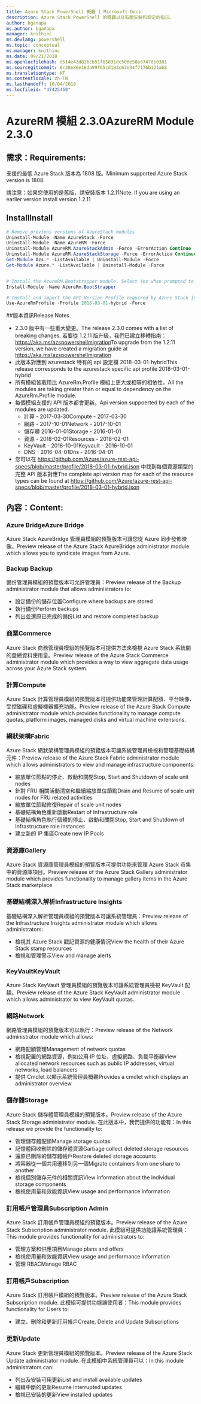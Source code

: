 ```yaml
---
title: Azure Stack PowerShell 概觀 | Microsoft Docs
description: Azure Stack PowerShell 的概觀以及有關安裝和設定的指示。
author: bganapa
ms.author: bganapa
manager: knithinc
ms.devlang: powershell
ms.topic: conceptual
ms.manager: knithinc
ms.date: 09/21/2018
ms.openlocfilehash: d514e43d82bcb51f65831dc506e58e8747db0381
ms.sourcegitcommit: 6c38e86e16da99f65cd183c63e34f7176b121ab8
ms.translationtype: HT
ms.contentlocale: zh-TW
ms.lasthandoff: 10/04/2018
ms.locfileid: "47425460"
---
```

# <a name="azurerm-module-230"></a><span data-ttu-id="ee95b-103">AzureRM 模組 2.3.0</span><span class="sxs-lookup"><span data-stu-id="ee95b-103">AzureRM Module 2.3.0</span></span>

## <a name="requirements"></a><span data-ttu-id="ee95b-104">需求：</span><span class="sxs-lookup"><span data-stu-id="ee95b-104">Requirements:</span></span>
<span data-ttu-id="ee95b-105">支援的最低 Azure Stack 版本為 1808 版。</span><span class="sxs-lookup"><span data-stu-id="ee95b-105">Minimum supported Azure Stack version is 1808.</span></span>

<span data-ttu-id="ee95b-106">請注意：如果您使用的是舊版，請安裝版本 1.2.11</span><span class="sxs-lookup"><span data-stu-id="ee95b-106">Note: If you are using an earlier version install version 1.2.11</span></span>


## <a name="install"></a><span data-ttu-id="ee95b-107">Install</span><span class="sxs-lookup"><span data-stu-id="ee95b-107">Install</span></span>
```powershell
# Remove previous versions of AzureStack modules
Uninstall-Module -Name AzureStack -Force 
Uninstall-Module -Name AzureRM -Force 
Uninstall-Module AzureRM.AzureStackAdmin -Force -ErrorAction Continue
Uninstall-Module AzureRM.AzureStackStorage -Force -ErrorAction Continue
Get-Module Azs.* -ListAvailable | Uninstall-Module -Force
Get-Module Azure.* -ListAvailable | Uninstall-Module -Force


# Install the AzureRM.Bootstrapper module. Select Yes when prompted to install NuGet
Install-Module -Name AzureRm.BootStrapper

# Install and import the API Version Profile required by Azure Stack into the current PowerShell session.
Use-AzureRmProfile -Profile 2018-03-01-hybrid -Force

```

##<a name="release-notes"></a><span data-ttu-id="ee95b-108">版本資訊</span><span class="sxs-lookup"><span data-stu-id="ee95b-108">Release Notes</span></span>
* <span data-ttu-id="ee95b-109">2.3.0 版中有一些重大變更。</span><span class="sxs-lookup"><span data-stu-id="ee95b-109">The release 2.3.0 comes with a list of breaking changes.</span></span> <span data-ttu-id="ee95b-110">若要從 1.2.11 版升級，我們已建立移轉指南： https://aka.ms/azspowershellmigration</span><span class="sxs-lookup"><span data-stu-id="ee95b-110">To upgrade from the 1.2.11 version, we have created a migration guide at https://aka.ms/azspowershellmigration</span></span>
* <span data-ttu-id="ee95b-111">此版本對應到 azurestack 特有的 api 設定檔 2018-03-01-hybrid</span><span class="sxs-lookup"><span data-stu-id="ee95b-111">This release corresponds to the azurestack specific api profile 2018-03-01-hybrid</span></span>
* <span data-ttu-id="ee95b-112">所有模組皆取用比 AzureRm.Profile 模組上更大或相等的相依性。</span><span class="sxs-lookup"><span data-stu-id="ee95b-112">All the modules are taking greater than or equal to dependency on the AzureRm.Profile module.</span></span>
* <span data-ttu-id="ee95b-113">每個模組支援的 API 版本都會更新。</span><span class="sxs-lookup"><span data-stu-id="ee95b-113">Api version suppoerted by  each of the modules are updated.</span></span> 
    * <span data-ttu-id="ee95b-114">計算 - 2017-03-30</span><span class="sxs-lookup"><span data-stu-id="ee95b-114">Compute - 2017-03-30</span></span>
    * <span data-ttu-id="ee95b-115">網路 - 2017-10-01</span><span class="sxs-lookup"><span data-stu-id="ee95b-115">Network - 2017-10-01</span></span>
    * <span data-ttu-id="ee95b-116">儲存體 2016-01-01</span><span class="sxs-lookup"><span data-stu-id="ee95b-116">Storage - 2016-01-01</span></span>
    * <span data-ttu-id="ee95b-117">資源 - 2018-02-01</span><span class="sxs-lookup"><span data-stu-id="ee95b-117">Resources - 2018-02-01</span></span>
    * <span data-ttu-id="ee95b-118">KeyVault - 2016-10-01</span><span class="sxs-lookup"><span data-stu-id="ee95b-118">Keyvault - 2016-10-01</span></span>
    * <span data-ttu-id="ee95b-119">DNS - 2016-04-01</span><span class="sxs-lookup"><span data-stu-id="ee95b-119">Dns - 2016-04-01</span></span>
* <span data-ttu-id="ee95b-120">您可以在 https://github.com/Azure/azure-rest-api-specs/blob/master/profile/2018-03-01-hybrid.json 中找到每個資源類型的完整 API 版本對應</span><span class="sxs-lookup"><span data-stu-id="ee95b-120">The complete api version map for each of the resource types can be found at https://github.com/Azure/azure-rest-api-specs/blob/master/profile/2018-03-01-hybrid.json</span></span>

## <a name="content"></a><span data-ttu-id="ee95b-121">內容：</span><span class="sxs-lookup"><span data-stu-id="ee95b-121">Content:</span></span>
### <a name="azure-bridge"></a><span data-ttu-id="ee95b-122">Azure Bridge</span><span class="sxs-lookup"><span data-stu-id="ee95b-122">Azure Bridge</span></span>
<span data-ttu-id="ee95b-123">Azure Stack AzureBridge 管理員模組的預覽版本可讓您從 Azure 同步發佈映像。</span><span class="sxs-lookup"><span data-stu-id="ee95b-123">Preview release of the Azure Stack AzureBridge administrator module which allows you to syndicate images from Azure.</span></span>

### <a name="backup"></a><span data-ttu-id="ee95b-124">Backup </span><span class="sxs-lookup"><span data-stu-id="ee95b-124">Backup</span></span>
<span data-ttu-id="ee95b-125">備份管理員模組的預覽版本可允許管理員：</span><span class="sxs-lookup"><span data-stu-id="ee95b-125">Preview release of the Backup administrator module that allows administrators to:</span></span>
- <span data-ttu-id="ee95b-126">設定備份的儲存位置</span><span class="sxs-lookup"><span data-stu-id="ee95b-126">Configure where backups are stored</span></span>
- <span data-ttu-id="ee95b-127">執行備份</span><span class="sxs-lookup"><span data-stu-id="ee95b-127">Perform backups</span></span>
- <span data-ttu-id="ee95b-128">列出並還原已完成的備份</span><span class="sxs-lookup"><span data-stu-id="ee95b-128">List and restore completed backup</span></span>

### <a name="commerce"></a><span data-ttu-id="ee95b-129">商業</span><span class="sxs-lookup"><span data-stu-id="ee95b-129">Commerce</span></span>
<span data-ttu-id="ee95b-130">Azure Stack 商務管理員模組的預覽版本可提供方法來檢視 Azure Stack 系統間的彙總資料使用量。</span><span class="sxs-lookup"><span data-stu-id="ee95b-130">Preview release of the Azure Stack Commerce administrator module which provides a way to view aggregate data usage across your Azure Stack system.</span></span>

### <a name="compute"></a><span data-ttu-id="ee95b-131">計算</span><span class="sxs-lookup"><span data-stu-id="ee95b-131">Compute</span></span>
<span data-ttu-id="ee95b-132">Azure Stack 計算管理員模組的預覽版本可提供功能來管理計算配額、平台映像、受控磁碟和虛擬機器擴充功能。</span><span class="sxs-lookup"><span data-stu-id="ee95b-132">Preview release of the Azure Stack Compute administrator module which provides functionality to manage compute quotas, platform images, managed disks and virtual machine extensions.</span></span>

### <a name="fabric"></a><span data-ttu-id="ee95b-133">網狀架構</span><span class="sxs-lookup"><span data-stu-id="ee95b-133">Fabric</span></span>
<span data-ttu-id="ee95b-134">Azure Stack 網狀架構管理員模組的預覽版本可讓系統管理員檢視和管理基礎結構元件：</span><span class="sxs-lookup"><span data-stu-id="ee95b-134">Preview release of the Azure Stack Fabric administrator module which allows administrators to view and manage infrastructure components:</span></span>
- <span data-ttu-id="ee95b-135">縮放單位節點的停止、啟動和關閉</span><span class="sxs-lookup"><span data-stu-id="ee95b-135">Stop, Start and Shutdown of scale unit nodes</span></span>
- <span data-ttu-id="ee95b-136">針對 FRU 相關活動清空和繼續縮放單位節點</span><span class="sxs-lookup"><span data-stu-id="ee95b-136">Drain and Resume of scale unit nodes for FRU related activities</span></span>
- <span data-ttu-id="ee95b-137">縮放單位節點修復</span><span class="sxs-lookup"><span data-stu-id="ee95b-137">Repair of scale unit nodes</span></span>
- <span data-ttu-id="ee95b-138">基礎結構角色重新啟動</span><span class="sxs-lookup"><span data-stu-id="ee95b-138">Restart of Infrastructure role</span></span>
- <span data-ttu-id="ee95b-139">基礎結構角色執行個體的停止、啟動和關閉</span><span class="sxs-lookup"><span data-stu-id="ee95b-139">Stop, Start and Shutdown of Infrastructure role instances</span></span>
- <span data-ttu-id="ee95b-140">建立新的 IP 集區</span><span class="sxs-lookup"><span data-stu-id="ee95b-140">Create new IP Pools</span></span>


### <a name="gallery"></a><span data-ttu-id="ee95b-141">資源庫</span><span class="sxs-lookup"><span data-stu-id="ee95b-141">Gallery</span></span>
<span data-ttu-id="ee95b-142">Azure Stack 資源庫管理員模組的預覽版本可提供功能來管理 Azure Stack 市集中的資源庫項目。</span><span class="sxs-lookup"><span data-stu-id="ee95b-142">Preview release of the Azure Stack Gallery administrator module which provides functionality to manage gallery items in the Azure Stack marketplace.</span></span>

### <a name="infrastructure-insights"></a><span data-ttu-id="ee95b-143">基礎結構深入解析</span><span class="sxs-lookup"><span data-stu-id="ee95b-143">Infrastructure Insights</span></span>
<span data-ttu-id="ee95b-144">基礎結構深入解析管理員模組的預覽版本可讓系統管理員：</span><span class="sxs-lookup"><span data-stu-id="ee95b-144">Preview release of the Infrastructure Insights administrator module which allows administrators:</span></span>
- <span data-ttu-id="ee95b-145">檢視其 Azure Stack 戳記資源的健康情況</span><span class="sxs-lookup"><span data-stu-id="ee95b-145">View the health of their Azure Stack stamp resources</span></span>
- <span data-ttu-id="ee95b-146">檢視和管理警示</span><span class="sxs-lookup"><span data-stu-id="ee95b-146">View and manage alerts</span></span>

### <a name="keyvault"></a><span data-ttu-id="ee95b-147">KeyVault</span><span class="sxs-lookup"><span data-stu-id="ee95b-147">KeyVault</span></span>
<span data-ttu-id="ee95b-148">Azure Stack KeyVault 管理員模組的預覽版本可讓系統管理員檢視 KeyVault 配額。</span><span class="sxs-lookup"><span data-stu-id="ee95b-148">Preview release of the Azure Stack KeyVault administrator module which allows administrator to view KeyVault quotas.</span></span>

### <a name="network"></a><span data-ttu-id="ee95b-149">網路</span><span class="sxs-lookup"><span data-stu-id="ee95b-149">Network</span></span>
<span data-ttu-id="ee95b-150">網路管理員模組的預覽版本可以執行：</span><span class="sxs-lookup"><span data-stu-id="ee95b-150">Preview release of the Network administrator module which allows:</span></span>
- <span data-ttu-id="ee95b-151">網路配額管理</span><span class="sxs-lookup"><span data-stu-id="ee95b-151">Management of network quotas</span></span>
- <span data-ttu-id="ee95b-152">檢視配置的網路資源，例如公用 IP 位址、虛擬網路、負載平衡器</span><span class="sxs-lookup"><span data-stu-id="ee95b-152">View allocated network resources such as public IP addresses, virtual networks, load balancers</span></span>
- <span data-ttu-id="ee95b-153">提供 Cmdlet 以顯示系統管理員概觀</span><span class="sxs-lookup"><span data-stu-id="ee95b-153">Provides a cmdlet which displays an administrator overview</span></span>

### <a name="storage"></a><span data-ttu-id="ee95b-154">儲存體</span><span class="sxs-lookup"><span data-stu-id="ee95b-154">Storage</span></span>
<span data-ttu-id="ee95b-155">Azure Stack 儲存體管理員模組的預覽版本。</span><span class="sxs-lookup"><span data-stu-id="ee95b-155">Preview release of the Azure Stack Storage administrator module.</span></span>  <span data-ttu-id="ee95b-156">在此版本中，我們提供的功能有：</span><span class="sxs-lookup"><span data-stu-id="ee95b-156">In this release we provide the functionality to:</span></span>
- <span data-ttu-id="ee95b-157">管理儲存體配額</span><span class="sxs-lookup"><span data-stu-id="ee95b-157">Manage storage quotas</span></span>
- <span data-ttu-id="ee95b-158">記憶體回收刪除的儲存體資源</span><span class="sxs-lookup"><span data-stu-id="ee95b-158">Garbage collect deleted storage resources</span></span>
- <span data-ttu-id="ee95b-159">還原已刪除的儲存體帳戶</span><span class="sxs-lookup"><span data-stu-id="ee95b-159">Restore deleted storage accounts</span></span>
- <span data-ttu-id="ee95b-160">將容器從一個共用遷移到另一個</span><span class="sxs-lookup"><span data-stu-id="ee95b-160">Migrate containers from one share to another</span></span>
- <span data-ttu-id="ee95b-161">檢視個別儲存元件的相關資訊</span><span class="sxs-lookup"><span data-stu-id="ee95b-161">View information about the individual storage components</span></span>
- <span data-ttu-id="ee95b-162">檢視使用量和效能資訊</span><span class="sxs-lookup"><span data-stu-id="ee95b-162">View usage and performance information</span></span>

### <a name="subscription-admin"></a><span data-ttu-id="ee95b-163">訂用帳戶管理員</span><span class="sxs-lookup"><span data-stu-id="ee95b-163">Subscription Admin</span></span>
<span data-ttu-id="ee95b-164">Azure Stack 訂用帳戶管理員模組的預覽版本。</span><span class="sxs-lookup"><span data-stu-id="ee95b-164">Preview release of the Azure Stack Subscription administrator module.</span></span>  <span data-ttu-id="ee95b-165">此模組可提供功能讓系統管理員：</span><span class="sxs-lookup"><span data-stu-id="ee95b-165">This module provides functionality for administrators to:</span></span>
- <span data-ttu-id="ee95b-166">管理方案和供應項目</span><span class="sxs-lookup"><span data-stu-id="ee95b-166">Manage plans and offers</span></span>
- <span data-ttu-id="ee95b-167">檢視使用量和效能資訊</span><span class="sxs-lookup"><span data-stu-id="ee95b-167">View usage and performance information</span></span>
- <span data-ttu-id="ee95b-168">管理 RBAC</span><span class="sxs-lookup"><span data-stu-id="ee95b-168">Manage RBAC</span></span>

### <a name="subscription"></a><span data-ttu-id="ee95b-169">訂用帳戶</span><span class="sxs-lookup"><span data-stu-id="ee95b-169">Subscription</span></span>
<span data-ttu-id="ee95b-170">Azure Stack 訂用帳戶模組的預覽版本。</span><span class="sxs-lookup"><span data-stu-id="ee95b-170">Preview release of the Azure Stack Subscription module.</span></span>  <span data-ttu-id="ee95b-171">此模組可提供功能讓使用者：</span><span class="sxs-lookup"><span data-stu-id="ee95b-171">This module provides functionality for Users to:</span></span>
- <span data-ttu-id="ee95b-172">建立、刪除和更新訂用帳戶</span><span class="sxs-lookup"><span data-stu-id="ee95b-172">Create, Delete and Update Subscriptions</span></span>

### <a name="update"></a><span data-ttu-id="ee95b-173">更新</span><span class="sxs-lookup"><span data-stu-id="ee95b-173">Update</span></span>
<span data-ttu-id="ee95b-174">Azure Stack 更新管理員模組的預覽版本。</span><span class="sxs-lookup"><span data-stu-id="ee95b-174">Preview release of the Azure Stack Update administrator module.</span></span>  <span data-ttu-id="ee95b-175">在此模組中系統管理員可以：</span><span class="sxs-lookup"><span data-stu-id="ee95b-175">In this module administrators can:</span></span>
- <span data-ttu-id="ee95b-176">列出及安裝可用更新</span><span class="sxs-lookup"><span data-stu-id="ee95b-176">List and install available updates</span></span>
- <span data-ttu-id="ee95b-177">繼續中斷的更新</span><span class="sxs-lookup"><span data-stu-id="ee95b-177">Resume interrupted updates</span></span>
- <span data-ttu-id="ee95b-178">檢視已安裝的更新</span><span class="sxs-lookup"><span data-stu-id="ee95b-178">View installed updates</span></span>
